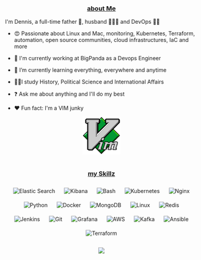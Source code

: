 ### <ins><div align="center">about Me</div></ins>  
I'm Dennis, a full-time father 🍼, husband 🤵💍👰 and DevOps 👨‍💻
  

- 😍 Passionate about Linux and Mac, monitoring, Kubernetes, Terraform, automation, open source communities, cloud infrastructures, IaC and more  
  
- :panda_face: I'm currently working at BigPanda as a Devops Engineer

- 🧠 I’m currently learning everything, everywhere and anytime  
  

- 👨‍🎓I study History, Political Science and International Affairs  
  

- ❓ Ask me about anything and I'll do my best  
  

- ❤️ Fun fact: I'm a VIM junky  
  

<div align="center">
<img src="https://raw.githubusercontent.com/github/explore/master/topics/vim/vim.png" align="center" height="" width="100" />
</div>  
  

<br/>  

### <ins><div align="center">my Skillz</div></ins>  
  

<div align="center">  
<img style="margin: 10px" src="https://profilinator.rishav.dev/skills-assets/elasticsearch.png" alt="Elastic Search" height="50" />  
<img style="margin: 10px" src="https://profilinator.rishav.dev/skills-assets/kibana.png" alt="Kibana" height="50" />  
<img style="margin: 10px" src="https://profilinator.rishav.dev/skills-assets/gnu_bash-icon.svg" alt="Bash" height="50" />  
<img style="margin: 10px" src="https://profilinator.rishav.dev/skills-assets/kubernetes-icon.svg" alt="Kubernetes" height="50" />  
<img style="margin: 10px" src="https://profilinator.rishav.dev/skills-assets/nginx-original.svg" alt="Nginx" height="50" />  
<img style="margin: 10px" src="https://profilinator.rishav.dev/skills-assets/python-original.svg" alt="Python" height="50" />  
<img style="margin: 10px" src="https://profilinator.rishav.dev/skills-assets/docker-original-wordmark.svg" alt="Docker" height="50" />  
<img style="margin: 10px" src="https://profilinator.rishav.dev/skills-assets/mongodb-original-wordmark.svg" alt="MongoDB" height="50" />  
<img style="margin: 10px" src="https://profilinator.rishav.dev/skills-assets/linux-original.svg" alt="Linux" height="50" />  
<img style="margin: 10px" src="https://profilinator.rishav.dev/skills-assets/redis-original-wordmark.svg" alt="Redis" height="50" />  
<img style="margin: 10px" src="https://profilinator.rishav.dev/skills-assets/jenkins-icon.svg" alt="Jenkins" height="50" />  
<img style="margin: 10px" src="https://profilinator.rishav.dev/skills-assets/git-scm-icon.svg" alt="Git" height="50" />  
<img style="margin: 10px" src="https://profilinator.rishav.dev/skills-assets/grafana.png" alt="Grafana" height="50" />  
<img style="margin: 10px" src="https://profilinator.rishav.dev/skills-assets/amazonwebservices-original-wordmark.svg" alt="AWS" height="50" />  
<img style="margin: 10px" src="https://profilinator.rishav.dev/skills-assets/apache_kafka-icon.svg" alt="Kafka" height="50" />  
<img style="margin: 10px" src="https://profilinator.rishav.dev/skills-assets/ansible.png" alt="Ansible" height="50" />
<img style="margin: 10px" src="https://www.terraform.io/assets/images/og-image-8b3e4f7d.png" alt="Terraform" height="50" />


</div>  

<br/>  

<div align="center">
<img src="https://komarev.com/ghpvc/?username=denzhel&&style=flat-square" align="center" />
</div>  

<br />
